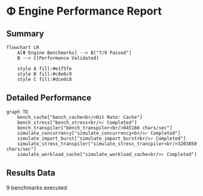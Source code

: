 # Φ Engine Performance Report

## Summary
```mermaid
flowchart LR
    A[Φ Engine Benchmarks] --> B["7/9 Passed"]
    B --> C[Performance Validated]

    style A fill:#e1f5fe
    style B fill:#c8e6c9
    style C fill:#dcedc8
```

## Detailed Performance
```mermaid
graph TD
    bench_cache["bench_cache<br/>Hit Rate: Cache"]
    bench_stress["bench_stress<br/>✓ Completed"]
    bench_transpiler["bench_transpiler<br/>845166 chars/sec"]
    simulate_concurrency["simulate_concurrency<br/>✓ Completed"]
    simulate_import_burst["simulate_import_burst<br/>✓ Completed"]
    simulate_stress_transpiler["simulate_stress_transpiler<br/>3203850 chars/sec"]
    simulate_workload_cache["simulate_workload_cache<br/>✓ Completed"]
```

## Results Data
9 benchmarks executed
